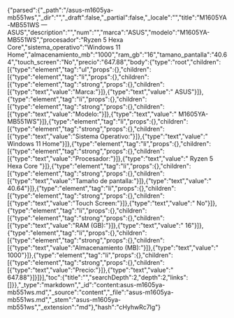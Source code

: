 {"parsed":{"_path":"/asus-m1605ya-mb551ws","_dir":"","_draft":false,"_partial":false,"_locale":"","title":"M1605YA-MB551WS — ASUS","description":"","num":"","marca":"ASUS","modelo":"M1605YA-MB551WS","procesador":"Ryzen 5 Hexa Core","sistema_operativo":"Windows 11 Home","almacenamiento_mb":"1000","ram_gb":"16","tamano_pantalla":"40.64","touch_screen":"No","precio":"647.88","body":{"type":"root","children":[{"type":"element","tag":"ul","props":{},"children":[{"type":"element","tag":"li","props":{},"children":[{"type":"element","tag":"strong","props":{},"children":[{"type":"text","value":"Marca:"}]},{"type":"text","value":" ASUS"}]},{"type":"element","tag":"li","props":{},"children":[{"type":"element","tag":"strong","props":{},"children":[{"type":"text","value":"Modelo:"}]},{"type":"text","value":" M1605YA-MB551WS"}]},{"type":"element","tag":"li","props":{},"children":[{"type":"element","tag":"strong","props":{},"children":[{"type":"text","value":"Sistema Operativo:"}]},{"type":"text","value":" Windows 11 Home"}]},{"type":"element","tag":"li","props":{},"children":[{"type":"element","tag":"strong","props":{},"children":[{"type":"text","value":"Procesador:"}]},{"type":"text","value":" Ryzen 5 Hexa Core "}]},{"type":"element","tag":"li","props":{},"children":[{"type":"element","tag":"strong","props":{},"children":[{"type":"text","value":"Tamaño de pantalla:"}]},{"type":"text","value":" 40.64"}]},{"type":"element","tag":"li","props":{},"children":[{"type":"element","tag":"strong","props":{},"children":[{"type":"text","value":"Touch Screen:"}]},{"type":"text","value":" No"}]},{"type":"element","tag":"li","props":{},"children":[{"type":"element","tag":"strong","props":{},"children":[{"type":"text","value":"RAM (GB):"}]},{"type":"text","value":" 16"}]},{"type":"element","tag":"li","props":{},"children":[{"type":"element","tag":"strong","props":{},"children":[{"type":"text","value":"Almacenamiento (MB):"}]},{"type":"text","value":" 1000"}]},{"type":"element","tag":"li","props":{},"children":[{"type":"element","tag":"strong","props":{},"children":[{"type":"text","value":"Precio:"}]},{"type":"text","value":" 647.88"}]}]}],"toc":{"title":"","searchDepth":2,"depth":2,"links":[]}},"_type":"markdown","_id":"content:asus-m1605ya-mb551ws.md","_source":"content","_file":"asus-m1605ya-mb551ws.md","_stem":"asus-m1605ya-mb551ws","_extension":"md"},"hash":"cHyhwRc7lg"}